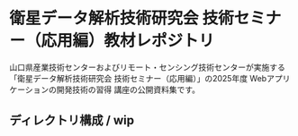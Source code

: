 # 衛星データ解析技術研究会 技術セミナー（応用編）教材レポジトリ

山口県産業技術センターおよびリモート・センシング技術センターが実施する「衛星データ解析技術研究会 技術セミナー（応用編）」の2025年度 Webアプリケーションの開発技術の習得 講座の公開資料集です。


## ディレクトリ構成 / wip



